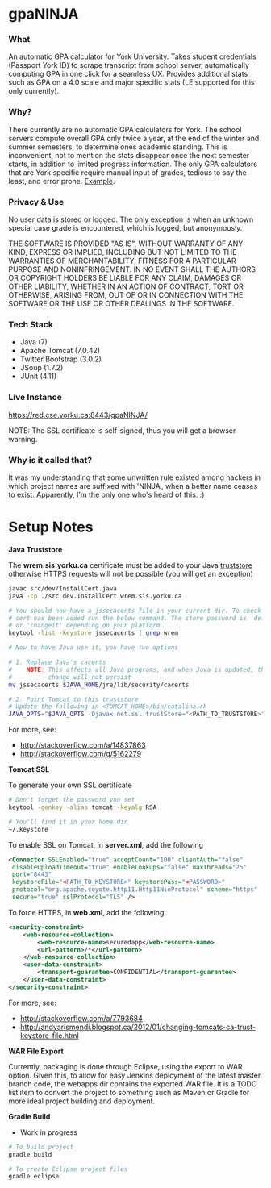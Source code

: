 gpaNINJA
========

### What

An automatic GPA calculator for York University. Takes student credentials 
(Passport York ID) to scrape transcript from school server, automatically 
computing GPA in one click for a seamless UX. Provides additional stats such 
as GPA on a 4.0 scale and major specific stats (LE supported for this only
currently).

### Why?

There currently are no automatic GPA calculators for York. The school servers 
compute overall GPA only twice a year, at the end of the winter and summer 
semesters, to determine ones academic standing. This is inconvenient, not to 
mention the stats disappear once the next semester starts, in addition to 
limited progress information. The only GPA calculators that are York specific 
require manual input of grades, tedious to say the least, and error prone. 
[Example](http://www.yorku.ca/laps/students/gpa.html).

### Privacy & Use

No user data is stored or logged. The only exception is when an unknown special
case grade is encountered, which is logged, but anonymously.

THE SOFTWARE IS PROVIDED "AS IS", WITHOUT WARRANTY OF ANY KIND, EXPRESS OR
IMPLIED, INCLUDING BUT NOT LIMITED TO THE WARRANTIES OF MERCHANTABILITY, FITNESS
FOR A PARTICULAR PURPOSE AND NONINFRINGEMENT. IN NO EVENT SHALL THE AUTHORS OR
COPYRIGHT HOLDERS BE LIABLE FOR ANY CLAIM, DAMAGES OR OTHER LIABILITY, WHETHER
IN AN ACTION OF CONTRACT, TORT OR OTHERWISE, ARISING FROM, OUT OF OR IN
CONNECTION WITH THE SOFTWARE OR THE USE OR OTHER DEALINGS IN THE SOFTWARE.

### Tech Stack

- Java (7)
- Apache Tomcat (7.0.42)
- Twitter Bootstrap (3.0.2)
- JSoup (1.7.2)
- JUnit (4.11)

### Live Instance

https://red.cse.yorku.ca:8443/gpaNINJA/

NOTE: The SSL certificate is self-signed, thus you will get a browser warning.

### Why is it called that?

It was my understanding that some unwritten rule existed among hackers in which 
project names are suffixed with 'NINJA', when a better name ceases to exist. 
Apparently, I'm the only one who's heard of this. :)

Setup Notes
========

**Java Truststore**

The **wrem.sis.yorku.ca** certificate must be added to your Java 
[truststore](http://stackoverflow.com/a/318450) otherwise HTTPS requests
will not be possible (you will get an exception) 

``` bash
javac src/dev/InstallCert.java
java -cp ./src dev.InstallCert wrem.sis.yorku.ca

# You should now have a jssecacerts file in your current dir. To check that the 
# cert has been added run the below command. The store password is 'default' 
# or 'changeit' depending on your platform
keytool -list -keystore jssecacerts | grep wrem

# Now to have Java use it, you have two options

# 1. Replace Java's cacerts
#    NOTE: This affects all Java programs, and when Java is updated, this 
#          change will not persist
mv jssecacerts $JAVA_HOME/jre/lib/security/cacerts

# 2. Point Tomcat to this truststore
# Update the following in <TOMCAT_HOME>/bin/catalina.sh
JAVA_OPTS="$JAVA_OPTS -Djavax.net.ssl.trustStore="<PATH_TO_TRUSTSTORE>" -Djavax.net.ssl.trustStorePassword="<TRUSTSTORE_PASSWORD>""
```

For more, see:
- http://stackoverflow.com/a/14837863
- http://stackoverflow.com/q/5162279

**Tomcat SSL**

To generate your own SSL certificate

```bash
# Don't forget the password you set
keytool -genkey -alias tomcat -keyalg RSA

# You'll find it in your home dir
~/.keystore
```

To enable SSL on Tomcat, in **server.xml**, add the following

```xml
<Connector SSLEnabled="true" acceptCount="100" clientAuth="false"
 disableUploadTimeout="true" enableLookups="false" maxThreads="25"
 port="8443"
 keystoreFile="<PATH_TO_KEYSTORE>" keystorePass="<PASSWORD>"
 protocol="org.apache.coyote.http11.Http11NioProtocol" scheme="https"
 secure="true" sslProtocol="TLS" />
```

To force HTTPS, in **web.xml**, add the following

```xml
<security-constraint>
    <web-resource-collection>
        <web-resource-name>securedapp</web-resource-name>
        <url-pattern>/*</url-pattern>
    </web-resource-collection>
    <user-data-constraint>
        <transport-guarantee>CONFIDENTIAL</transport-guarantee>
    </user-data-constraint>
</security-constraint>
```

For more, see:
- http://stackoverflow.com/a/7793684
- http://andyarismendi.blogspot.ca/2012/01/changing-tomcats-ca-trust-keystore-file.html

**WAR File Export**

Currently, packaging is done through Eclipse, using the export to WAR option.
Given this, to allow for easy Jenkins deployment of the latest master branch
code, the webapps dir contains the exported WAR file. It is a TODO list item to
convert the project to something such as Maven or Gradle for more ideal project
building and deployment.

**Gradle Build**

- Work in progress

```bash
# To build project
gradle build

# To create Eclipse project files
gradle eclipse
```
